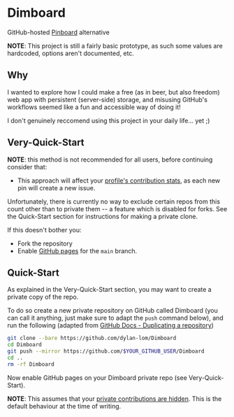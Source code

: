Dimboard
========

GitHub-hosted [Pinboard](http://pinboard.in) alternative

**NOTE**: This project is still a fairly basic prototype, as such some values
are hardcoded, options aren't documented, etc.

## Why

I wanted to explore how I could make a free (as in beer, but also freedom) web
app with persistent (server-side) storage, and misusing GitHub's workflows
seemed like a fun and accessible way of doing it!

I don't genuinely reccomend using this project in your daily life... yet ;)

## Very-Quick-Start

**NOTE**: this method is not recommended for all users, before continuing
consider that:

 * This approach will affect your [profile's contribution stats](https://docs.github.com/en/github/setting-up-and-managing-your-github-profile/managing-contribution-graphs-on-your-profile/viewing-contributions-on-your-profile), as each new pin will create a new issue.

Unfortunately, there is currently no way to exclude certain repos from this
count other than to private them -- a feature which is disabled for forks. See
the Quick-Start section for instructions for making a private clone.

If this doesn't bother you:

* Fork the repository
* Enable [GitHub pages](https://docs.github.com/en/pages/getting-started-with-github-pages/creating-a-github-pages-site#creating-your-site) for the `main` branch.

## Quick-Start

As explained in the Very-Quick-Start section, you may want to create a private
copy of the repo.

To do so create a new private repository on GitHub called Dimboard (you can
call it anything, just make sure to adapt the `push` command below), and run
the following (adapted from [GitHub Docs - Duplicating a repository](https://docs.github.com/en/github/creating-cloning-and-archiving-repositories/creating-a-repository-on-github/duplicating-a-repository#mirroring-a-repository))

```sh
git clone --bare https://github.com/dylan-lom/Dimboard
cd Dimboard
git push --mirror https://github.com/$YOUR_GITHUB_USER/Dimboard
cd ..
rm -rf Dimboard
```

Now enable GitHub pages on your Dimboard private repo (see Very-Quick-Start).

**NOTE**: This assumes that your [private contributions are hidden](https://docs.github.com/en/github/setting-up-and-managing-your-github-profile/managing-contribution-graphs-on-your-profile/publicizing-or-hiding-your-private-contributions-on-your-profile). This is the default behaviour at the time of writing.

